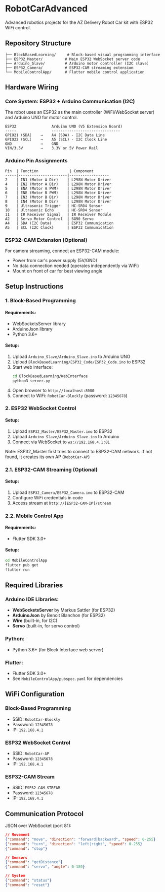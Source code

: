 # RobotCarAdvanced

Advanced robotics projects for the AZ Delivery Robot Car kit with ESP32 WiFi control.

## Repository Structure

```
├── BlockBasedLearning/     # Block-based visual programming interface
├── ESP32_Master/          # Main ESP32 WebSocket server code
├── Arduino_Slave/         # Arduino motor controller (I2C slave)
├── ESP32_Camera/          # ESP32-CAM streaming extension
└── MobileControlApp/      # Flutter mobile control application
```

## Hardware Wiring

### Core System: ESP32 + Arduino Communication (I2C)

The robot uses an ESP32 as the main controller (WiFi/WebSocket server) and Arduino UNO for motor control.

```
ESP32                Arduino UNO (V5 Extension Board)
-----                -------------------------------
GPIO21 (SDA)    →    A4 (SDA) - I2C Data Line
GPIO22 (SCL)    →    A5 (SCL) - I2C Clock Line
GND             →    GND
VIN/3.3V        →    3.3V or 5V Power Rail
```

### Arduino Pin Assignments
```
Pin  | Function              | Component
-----|----------------------|------------------
2    | IN1 (Motor A Dir)    | L298N Motor Driver
4    | IN2 (Motor A Dir)    | L298N Motor Driver
5    | ENA (Motor A PWM)    | L298N Motor Driver
6    | ENB (Motor B PWM)    | L298N Motor Driver
7    | IN3 (Motor B Dir)    | L298N Motor Driver
8    | IN4 (Motor B Dir)    | L298N Motor Driver
9    | Ultrasonic Trigger   | HC-SR04 Sensor
10   | Ultrasonic Echo      | HC-SR04 Sensor
11   | IR Receiver Signal   | IR Receiver Module
A2   | Servo Motor Control  | SG90 Servo
A4   | SDA (I2C Data)       | ESP32 Communication
A5   | SCL (I2C Clock)      | ESP32 Communication
```

### ESP32-CAM Extension (Optional)
For camera streaming, connect an ESP32-CAM module:
- Power from car's power supply (5V/GND)
- No data connection needed (operates independently via WiFi)
- Mount on front of car for best viewing angle

## Setup Instructions

### 1. Block-Based Programming

#### Requirements:
- WebSocketsServer library
- ArduinoJson library
- Python 3.6+

#### Setup:
1. Upload `Arduino_Slave/Arduino_Slave.ino` to Arduino UNO
2. Upload `BlockBasedLearning/ESP32_Code/ESP32_Code.ino` to ESP32
3. Start web interface:
   ```bash
   cd BlockBasedLearning/WebInterface
   python3 server.py
   ```
4. Open browser to `http://localhost:8080`
5. Connect to WiFi: `RobotCar-Blockly` (password: `12345678`)

### 2. ESP32 WebSocket Control

#### Setup:
1. Upload `ESP32_Master/ESP32_Master.ino` to ESP32
2. Upload `Arduino_Slave/Arduino_Slave.ino` to Arduino
3. Connect via WebSocket to `ws://192.168.4.1:81`

Note: ESP32_Master first tries to connect to ESP32-CAM network. If not found, it creates its own AP (`RobotCar-AP`)

### 2.1. ESP32-CAM Streaming (Optional)

#### Setup:
1. Upload `ESP32_Camera/ESP32_Camera.ino` to ESP32-CAM
2. Configure WiFi credentials in code
3. Access stream at `http://[ESP32-CAM-IP]/stream`

### 2.2. Mobile Control App

#### Requirements:
- Flutter SDK 3.0+

#### Setup:
```bash
cd MobileControlApp
flutter pub get
flutter run
```

## Required Libraries

### Arduino IDE Libraries:
- **WebSocketsServer** by Markus Sattler (for ESP32)
- **ArduinoJson** by Benoit Blanchon (for ESP32)
- **Wire** (built-in, for I2C)
- **Servo** (built-in, for servo control)

### Python:
- Python 3.6+ (for Block Interface web server)

### Flutter:
- Flutter SDK 3.0+
- See `MobileControlApp/pubspec.yaml` for dependencies

## WiFi Configuration

### Block-Based Programming
- SSID: `RobotCar-Blockly`
- Password: `12345678`
- IP: `192.168.4.1`

### ESP32 WebSocket Control
- SSID: `RobotCar-AP`
- Password: `12345678`
- IP: `192.168.4.1`

### ESP32-CAM Stream
- SSID: `ESP32-CAM-STREAM`
- Password: `12345678`
- IP: `192.168.4.1`

## Communication Protocol

JSON over WebSocket (port 81):

```json
// Movement
{"command": "move", "direction": "forward|backward", "speed": 0-255}
{"command": "turn", "direction": "left|right", "speed": 0-255}
{"command": "stop"}

// Sensors
{"command": "getDistance"}
{"command": "servo", "angle": 0-180}

// System
{"command": "status"}
{"command": "reset"}
```
